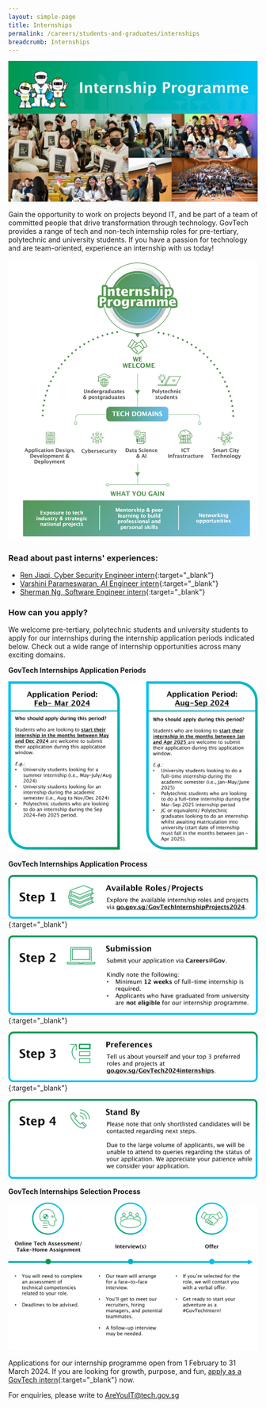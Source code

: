 ```yaml
---
layout: simple-page
title: Internships  
permalink: /careers/students-and-graduates/internships
breadcrumb: Internships 
---
```


![GovTech Internships](/images/careers/application-opening-soon-febandmar-2024.jpg) 

Gain the opportunity to work on projects beyond IT, and be part of a team of committed people that drive transformation through technology. GovTech provides a range of tech and non-tech internship roles for pre-tertiary, polytechnic and university students. If you have a passion for technology and are team-oriented, experience an internship with us today!

![GovTech Internships Overview](/images/careers/internship-chart-2024.png)


### Read about past interns' experiences:

* [Ren Jiaqi, Cyber Security Engineer intern](https://medium.com/ytpo-govtech/from-the-harbour-to-the-high-seas-776f8e6dc860){:target="_blank"}
* [Varshini Parameswaran, AI Engineer intern](https://medium.com/ytpo-govtech/my-meaningful-internship-with-dsaid-va-team-9d8cb079a2d8){:target="_blank"}
* [Sherman Ng, Software Engineer intern](https://medium.com/ytpo-govtech/empowering-govtech-interns-7af65b29fef4){:target="_blank"}


### How can you apply?

We welcome pre-tertiary, polytechnic students and university students to apply for our internships during the internship application periods indicated below. Check out a wide range of internship opportunities across many exciting domains.

**GovTech Internships Application Periods**

![GovTech Internships Application Periods](/images/careers/2024-internship-application-periods.png)

**GovTech Internships Application Process**

[![GovTech Internships Application Process Step 1](/images/careers/feb2024-internship-application-timeline-applications-open-1.png)](https://go.gov.sg/GovTechInternshipProjects2024){:target="_blank"}

[![GovTech Internships Application Process Step 2](/images/careers/Feb-2024-internship-application-step2.png)](https://sggovterp.wd102.myworkdayjobs.com/PublicServiceCareers/job/Singapore/GovTech-2024-Internships_JR-10000026123&sa=D&source=docs&ust=1707378900993026&usg=AOvVaw0W9qlbhLYw9R4uXhAIIPgL){:target="_blank"}

[![GovTech Internships Application Process Step 3](/images/careers/internship-application-timeline-applications-open-3b.png)](https://go.gov.sg/GovTech2024internships){:target="_blank"}

![GovTech Internships Application Process Step 4](/images/careers/Feb-2024-internship-application-step4.png)

**GovTech Internships Selection Process**

![GovTech Internships Selection Process](/images/careers/post-application-process.png)


Applications for our internship programme open from 1 February to 31 March 2024. If you are looking for growth, purpose, and fun, [apply as a GovTech intern](https://sggovterp.wd102.myworkdayjobs.com/PublicServiceCareers/job/Singapore/GovTech-2024-Internships_JR-10000026123){:target="_blank"} now.

For enquiries, please write to <AreYouIT@tech.gov.sg>



